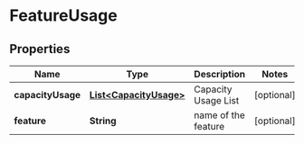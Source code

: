 # FeatureUsage

## Properties
Name | Type | Description | Notes
------------ | ------------- | ------------- | -------------
**capacityUsage** | [**List&lt;CapacityUsage&gt;**](CapacityUsage.md) | Capacity Usage List |  [optional]
**feature** | **String** | name of the feature |  [optional]
